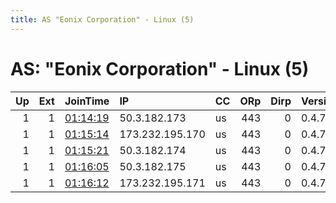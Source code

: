 ```yaml
---
title: AS "Eonix Corporation" - Linux (5)
---
```


# AS: "Eonix Corporation" - Linux (5)

|   Up |   Ext | JoinTime                                                                                              | IP              | CC   |   ORp |   Dirp | Version   | Contact   | Nickname   |   eFamMembers |
|-----:|------:|:------------------------------------------------------------------------------------------------------|:----------------|:-----|------:|-------:|:----------|:----------|:-----------|--------------:|
|    1 |     1 | [01:14:19](https://nusenu.github.io/OrNetStats/w/relay/033EDE9B38D37E29B058F0603A2FDCFE6184C1D7.html) | 50.3.182.173    | us   |   443 |      0 | 0.4.7.13  | None      | swampweb6  |            10 |
|    1 |     1 | [01:15:14](https://nusenu.github.io/OrNetStats/w/relay/D5B59A8044858D34DEAE29377DE0C05101929B1E.html) | 173.232.195.170 | us   |   443 |      0 | 0.4.7.13  | None      | swampweb7  |            10 |
|    1 |     1 | [01:15:21](https://nusenu.github.io/OrNetStats/w/relay/FB181540124E5C332BEEE45B779AB6C7D966C56C.html) | 50.3.182.174    | us   |   443 |      0 | 0.4.7.13  | None      | swampweb8  |            10 |
|    1 |     1 | [01:16:05](https://nusenu.github.io/OrNetStats/w/relay/459A9213F56B1017ABA5E91D4409A497843AE41B.html) | 50.3.182.175    | us   |   443 |      0 | 0.4.7.13  | None      | swampweb10 |            10 |
|    1 |     1 | [01:16:12](https://nusenu.github.io/OrNetStats/w/relay/BC3B45C989FA47CFA0126B1A2C0D7410BE22A953.html) | 173.232.195.171 | us   |   443 |      0 | 0.4.7.13  | None      | swampweb9  |            10 |
